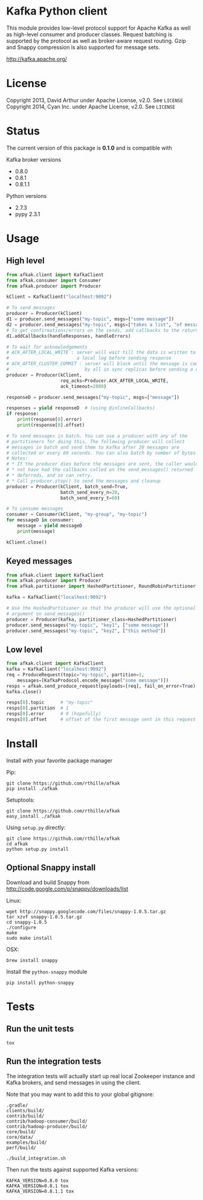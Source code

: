 # Kafka Python client


This module provides low-level protocol support for Apache Kafka as well as
high-level consumer and producer classes. Request batching is supported by the
protocol as well as broker-aware request routing. Gzip and Snappy compression
is also supported for message sets.

http://kafka.apache.org/

# License

Copyright 2013, David Arthur under Apache License, v2.0. See `LICENSE`
Copyright 2014, Cyan Inc. under Apache License, v2.0. See `LICENSE`

# Status

The current version of this package is **0.1.0** and is compatible with

Kafka broker versions
- 0.8.0
- 0.8.1
- 0.8.1.1

Python versions
- 2.7.3
- pypy 2.3.1

# Usage

## High level

```python
from afkak.client import KafkaClient
from afkak.consumer import Consumer
from afkak.producer import Producer

kClient = KafkaClient("localhost:9092")

# To send messages
producer = Producer(kClient)
d1 = producer.send_messages("my-topic", msgs=["some message"])
d2 = producer.send_messages("my-topic", msgs=["takes a list", "of messages"])
# To get confirmations/errors on the sends, add callbacks to the returned deferreds
d1.addCallbacks(handleResponses, handleErrors)

# To wait for acknowledgements
# ACK_AFTER_LOCAL_WRITE : server will wait till the data is written to
#                         a local log before sending response
# ACK_AFTER_CLUSTER_COMMIT : server will block until the message is committed
#                            by all in sync replicas before sending a response
producer = Producer(kClient,
                    req_acks=Producer.ACK_AFTER_LOCAL_WRITE,
                    ack_timeout=2000)

responseD = producer.send_messages("my-topic", msgs=["message"])

responses = yield responseD  # (using @inlineCallbacks)
if response:
    print(response[0].error)
    print(response[0].offset)

# To send messages in batch. You can use a producer with any of the
# partitioners for doing this. The following producer will collect
# messages in batch and send them to Kafka after 20 messages are
# collected or every 60 seconds. You can also batch by number of bytes
# Notes:
# * If the producer dies before the messages are sent, the caller would
# * not have had the callbacks called on the send_messages() returned
# * deferreds, and so can retry.
# * Call producer.stop() to send the messages and cleanup
producer = Producer(kClient, batch_send=True,
                    batch_send_every_n=20,
                    batch_send_every_t=60)

# To consume messages
consumer = Consumer(kClient, "my-group", "my-topic")
for messageD in consumer:
    message = yield messageD
    print(message)

kClient.close()
```

## Keyed messages
```python
from afkak.client import KafkaClient
from afkak.producer import Producer
from afkak.partitioner import HashedPartitioner, RoundRobinPartitioner

kafka = KafkaClient("localhost:9092")

# Use the HashedPartitioner so that the producer will use the optional key
# argument on send_messages()
producer = Producer(kafka, partitioner_class=HashedPartitioner)
producer.send_messages("my-topic", "key1", ["some message"])
producer.send_messages("my-topic", "key2", ["this method"])


```


## Low level

```python
from afkak.client import KafkaClient
kafka = KafkaClient("localhost:9092")
req = ProduceRequest(topic="my-topic", partition=1,
    messages=[KafkaProdocol.encode_message("some message")])
resps = afkak.send_produce_request(payloads=[req], fail_on_error=True)
kafka.close()

resps[0].topic      # "my-topic"
resps[0].partition  # 1
resps[0].error      # 0 (hopefully)
resps[0].offset     # offset of the first message sent in this request
```

# Install

Install with your favorite package manager

Pip:

```shell
git clone https://github.com/rthille/afkak
pip install ./afkak
```

Setuptools:
```shell
git clone https://github.com/rthille/afkak
easy_install ./afkak
```

Using `setup.py` directly:
```shell
git clone https://github.com/rthille/afkak
cd afkak
python setup.py install
```

## Optional Snappy install

Download and build Snappy from http://code.google.com/p/snappy/downloads/list

Linux:
```shell
wget http://snappy.googlecode.com/files/snappy-1.0.5.tar.gz
tar xzvf snappy-1.0.5.tar.gz
cd snappy-1.0.5
./configure
make
sudo make install
```

OSX:
```shell
brew install snappy
```

Install the `python-snappy` module
```shell
pip install python-snappy
```

# Tests

## Run the unit tests

```shell
tox
```

## Run the integration tests

The integration tests will actually start up real local Zookeeper
instance and Kafka brokers, and send messages in using the client.

Note that you may want to add this to your global gitignore:
```shell
.gradle/
clients/build/
contrib/build/
contrib/hadoop-consumer/build/
contrib/hadoop-producer/build/
core/build/
core/data/
examples/build/
perf/build/
```


```shell
./build_integration.sh
```

Then run the tests against supported Kafka versions:
```shell
KAFKA_VERSION=0.8.0 tox
KAFKA_VERSION=0.8.1 tox
KAFKA_VERSION=0.8.1.1 tox
```
